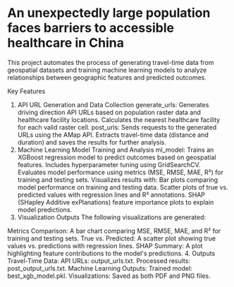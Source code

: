 # An unexpectedly large population faces barriers to accessible healthcare in China
This project automates the process of generating travel-time data from geospatial datasets and training machine learning models to analyze relationships between geographic features and predicted outcomes.

Key Features
1. API URL Generation and Data Collection
generate_urls:
Generates driving direction API URLs based on population raster data and healthcare facility locations.
Calculates the nearest healthcare facility for each valid raster cell.
post_urls:
Sends requests to the generated URLs using the AMap API.
Extracts travel-time data (distance and duration) and saves the results for further analysis.
2. Machine Learning Model Training and Analysis
ml_model:
Trains an XGBoost regression model to predict outcomes based on geospatial features.
Includes hyperparameter tuning using GridSearchCV.
Evaluates model performance using metrics (MSE, RMSE, MAE, R²) for training and testing sets.
Visualizes results with:
Bar plots comparing model performance on training and testing data.
Scatter plots of true vs. predicted values with regression lines and R² annotations.
SHAP (SHapley Additive exPlanations) feature importance plots to explain model predictions.
3. Visualization Outputs
The following visualizations are generated:

Metrics Comparison: A bar chart comparing MSE, RMSE, MAE, and R² for training and testing sets.
True vs. Predicted: A scatter plot showing true values vs. predictions with regression lines.
SHAP Summary: A plot highlighting feature contributions to the model's predictions.
4. Outputs
Travel-Time Data:
API URLs: output_urls.txt.
Processed results: post_output_urls.txt.
Machine Learning Outputs:
Trained model: best_xgb_model.pkl.
Visualizations: Saved as both PDF and PNG files.
